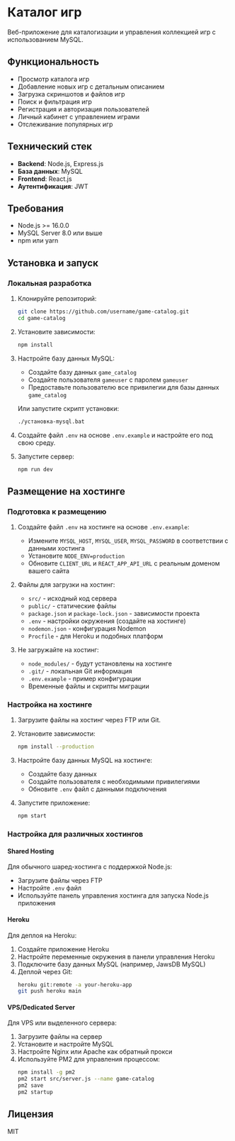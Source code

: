 # Каталог игр

Веб-приложение для каталогизации и управления коллекцией игр с использованием MySQL.

## Функциональность

- Просмотр каталога игр
- Добавление новых игр с детальным описанием
- Загрузка скриншотов и файлов игр
- Поиск и фильтрация игр
- Регистрация и авторизация пользователей
- Личный кабинет с управлением играми
- Отслеживание популярных игр

## Технический стек

- **Backend**: Node.js, Express.js
- **База данных**: MySQL
- **Frontend**: React.js
- **Аутентификация**: JWT

## Требования

- Node.js >= 16.0.0
- MySQL Server 8.0 или выше
- npm или yarn

## Установка и запуск

### Локальная разработка

1. Клонируйте репозиторий:
   ```bash
   git clone https://github.com/username/game-catalog.git
   cd game-catalog
   ```

2. Установите зависимости:
   ```bash
   npm install
   ```

3. Настройте базу данных MySQL:
   - Создайте базу данных `game_catalog`
   - Создайте пользователя `gameuser` с паролем `gameuser`
   - Предоставьте пользователю все привилегии для базы данных `game_catalog`

   Или запустите скрипт установки:
   ```bash
   ./установка-mysql.bat
   ```

4. Создайте файл `.env` на основе `.env.example` и настройте его под свою среду.

5. Запустите сервер:
   ```bash
   npm run dev
   ```

## Размещение на хостинге

### Подготовка к размещению

1. Создайте файл `.env` на хостинге на основе `.env.example`:
   - Измените `MYSQL_HOST`, `MYSQL_USER`, `MYSQL_PASSWORD` в соответствии с данными хостинга
   - Установите `NODE_ENV=production`
   - Обновите `CLIENT_URL` и `REACT_APP_API_URL` с реальным доменом вашего сайта

2. Файлы для загрузки на хостинг:
   - `src/` - исходный код сервера
   - `public/` - статические файлы
   - `package.json` и `package-lock.json` - зависимости проекта
   - `.env` - настройки окружения (создайте на хостинге)
   - `nodemon.json` - конфигурация Nodemon
   - `Procfile` - для Heroku и подобных платформ

3. Не загружайте на хостинг:
   - `node_modules/` - будут установлены на хостинге
   - `.git/` - локальная Git информация
   - `.env.example` - пример конфигурации
   - Временные файлы и скрипты миграции

### Настройка на хостинге

1. Загрузите файлы на хостинг через FTP или Git.

2. Установите зависимости:
   ```bash
   npm install --production
   ```

3. Настройте базу данных MySQL на хостинге:
   - Создайте базу данных
   - Создайте пользователя с необходимыми привилегиями
   - Обновите `.env` файл с данными подключения

4. Запустите приложение:
   ```bash
   npm start
   ```

### Настройка для различных хостингов

#### Shared Hosting

Для обычного шаред-хостинга с поддержкой Node.js:
- Загрузите файлы через FTP
- Настройте `.env` файл
- Используйте панель управления хостинга для запуска Node.js приложения

#### Heroku

Для деплоя на Heroku:
1. Создайте приложение Heroku
2. Настройте переменные окружения в панели управления Heroku
3. Подключите базу данных MySQL (например, JawsDB MySQL)
4. Деплой через Git:
   ```bash
   heroku git:remote -a your-heroku-app
   git push heroku main
   ```

#### VPS/Dedicated Server

Для VPS или выделенного сервера:
1. Загрузите файлы на сервер
2. Установите и настройте MySQL
3. Настройте Nginx или Apache как обратный прокси
4. Используйте PM2 для управления процессом:
   ```bash
   npm install -g pm2
   pm2 start src/server.js --name game-catalog
   pm2 save
   pm2 startup
   ```

## Лицензия

MIT
